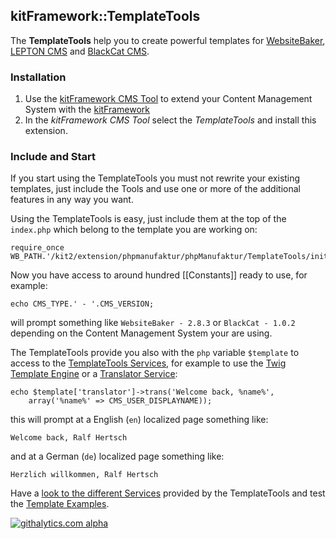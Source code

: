 ## kitFramework::TemplateTools

The **TemplateTools** help you to create powerful templates for [WebsiteBaker](http://websitebaker.org), [LEPTON CMS](http://lepton-cms.org) and [BlackCat CMS](http://blackcat-cms.org).

### Installation

1. Use the [kitFramework CMS Tool](https://github.com/phpManufaktur/kitFramework_CMS_Tool_WebLepCat/releases) to extend your Content Management System with the [kitFramework](https://github.com/phpManufaktur/kitFramework/wiki)
2. In the *kitFramework CMS Tool* select the *TemplateTools* and install this extension.

### Include and Start

If you start using the TemplateTools you must not rewrite your existing templates, just include the Tools and use one or more of the additional features in any way you want.

Using the TemplateTools is easy, just include them at the top of the `index.php` which belong to the template you are working on:

    require_once WB_PATH.'/kit2/extension/phpmanufaktur/phpManufaktur/TemplateTools/initialize.php';
    
Now you have access to around hundred [[Constants]] ready to use, for example:

    echo CMS_TYPE.' - '.CMS_VERSION;
    
will prompt something like `WebsiteBaker - 2.8.3` or `BlackCat - 1.0.2` depending on the Content Management System your are using.  

The TemplateTools provide you also with the `php` variable `$template` to access to the [TemplateTools Services](https://github.com/phpManufaktur/kfTemplateTools/wiki/Services), for example to use the [Twig Template Engine](https://github.com/phpManufaktur/kfTemplateTools/wiki/Twig-Service) or a [Translator Service](https://github.com/phpManufaktur/kfTemplateTools/wiki/Translator-Service):

    echo $template['translator']->trans('Welcome back, %name%', 
        array('%name%' => CMS_USER_DISPLAYNAME));
        
this will prompt at a English (`en`) localized page something like:

    Welcome back, Ralf Hertsch
    
and at a German (`de`) localized page something like:

    Herzlich willkommen, Ralf Hertsch
    
Have a [look to the different Services](https://github.com/phpManufaktur/kfTemplateTools/wiki/Services) provided by the TemplateTools and test the [Template Examples](https://github.com/phpManufaktur/kfTemplateTools/wiki/Examples).

[![githalytics.com alpha](https://cruel-carlota.pagodabox.com/bed2659c3e1a15c18614c7f0bc5b1ea0 "githalytics.com")](http://githalytics.com/phpManufaktur/kfTemplateTools)